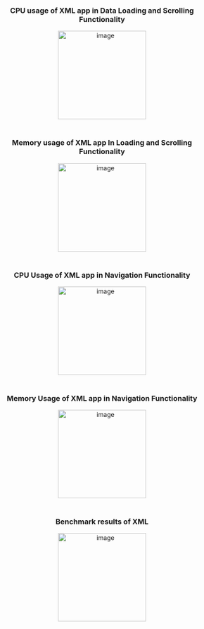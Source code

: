 <div style="display: flex; flex-wrap: wrap; justify-content: center; gap: 20px;">
    <div style="text-align: center;">
        <h3>CPU usage of XML app in Data Loading and Scrolling Functionality</h3>
        <img width="200" alt="image" src="https://github.com/anchu-jossy/MacroBenchWithXML/assets/16795735/7490d12d-f269-427e-90b9-bfa047141890">
    </div>
    <div style="text-align: center;">
        <h3>Memory usage of XML app In Loading and Scrolling Functionality</h3>
        <img width="200" alt="image" src="https://github.com/anchu-jossy/MacroBenchWithXML/assets/16795735/91326ccb-433f-4844-a132-8ea66b0cbddb">
    </div>
    <div style="text-align: center;">
        <h3>CPU Usage of XML app in Navigation Functionality</h3>
        <img width="200" alt="image" src="https://github.com/anchu-jossy/MacroBenchWithXML/assets/16795735/18a2b881-727f-4c49-9c28-fa66e71b1881">
    </div>
    <div style="text-align: center;">
        <h3>Memory Usage of XML app in Navigation Functionality</h3>
        <img width="200" alt="image" src="https://github.com/anchu-jossy/MacroBenchWithXML/assets/16795735/c90e31ce-bcf8-4213-9379-418f1c1a725b">
    </div>
     <div style="text-align: center;">
        <h3>Benchmark results of XML </h3>
         <img width="200" alt="image" src="https://github.com/anchu-jossy/MacroBenchWithXML/assets/16795735/0a08f44b-3bc9-4545-b96b-618a0935d9b9">
    </div>
</div>
